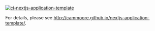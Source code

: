 [![ci-nextjs-application-template](https://github.com/cammoore/nextjs-application-template/actions/workflows/ci.yml/badge.svg)](https://github.com/cammoore/nextjs-application-template/actions/workflows/ci.yml)

For details, please see http://cammoore.github.io/nextjs-application-template/.
